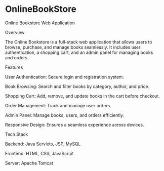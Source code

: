 # OnlineBookStore

Online Bookstore Web Application

Overview

The Online Bookstore is a full-stack web application that allows users to browse, purchase, and manage books seamlessly. It includes user authentication, a shopping cart, and an admin panel for managing books and orders.

Features

User Authentication: Secure login and registration system.

Book Browsing: Search and filter books by category, author, and price.

Shopping Cart: Add, remove, and update books in the cart before checkout.

Order Management: Track and manage user orders.

Admin Panel: Manage books, users, and orders efficiently.

Responsive Design: Ensures a seamless experience across devices.

Tech Stack

Backend: Java Servlets, JSP, MySQL

Frontend: HTML, CSS, JavaScript

Server: Apache Tomcat
